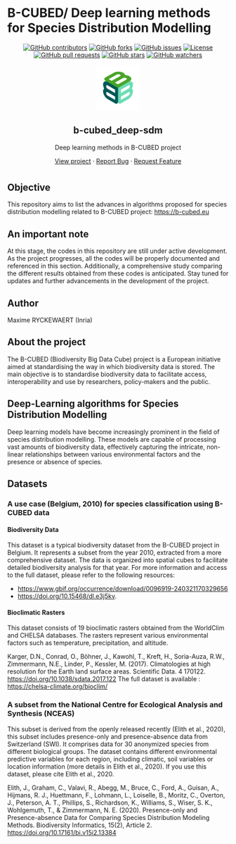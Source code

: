 # B-CUBED/ Deep learning methods for Species Distribution Modelling

<a name="readme-top"></a>

<p align="center">
  <a href="https://github.com/RYCKEWAERT/b-cubed_deep-sdm/graphs/contributors"><img src="https://img.shields.io/github/contributors/RYCKEWAERT/b-cubed_deep-sdm" alt="GitHub contributors"></a>
  <a href="https://github.com/RYCKEWAERT/b-cubed_deep-sdm/network/members"><img src="https://img.shields.io/github/forks/RYCKEWAERT/b-cubed_deep-sdm" alt="GitHub forks"></a>
  <a href="https://github.com/RYCKEWAERT/b-cubed_deep-sdm/issues"><img src="https://img.shields.io/github/issues/RYCKEWAERT/b-cubed_deep-sdm" alt="GitHub issues"></a>
  <a href="https://github.com/RYCKEWAERT/b-cubed_deep-sdm/blob/main/LICENSE"><img src="https://img.shields.io/github/license/RYCKEWAERT/b-cubed_deep-sdm" alt="License"></a>
  <a href="https://github.com/RYCKEWAERT/b-cubed_deep-sdm/pulls"><img src="https://img.shields.io/github/issues-pr/RYCKEWAERT/b-cubed_deep-sdm" alt="GitHub pull requests"></a>
  <a href="https://github.com/RYCKEWAERT/b-cubed_deep-sdm/stargazers"><img src="https://img.shields.io/github/stars/RYCKEWAERT/b-cubed_deep-sdm" alt="GitHub stars"></a>
  <a href="https://github.com/RYCKEWAERT/b-cubed_deep-sdm/watchers"><img src="https://img.shields.io/github/watchers/RYCKEWAERT/b-cubed_deep-sdm" alt="GitHub watchers"></a>
</p>


<div align="center">
  <img src="images/B3_logomark.png" alt="Project logo" width="100">
  <h2 align="center">b-cubed_deep-sdm</h2>
  <p align="center">Deep learning methods in B-CUBED project</p>
  <a href="https://github.com/RYCKEWAERT/b-cubed_deep-sdm">View project</a>
  ·
  <a href="https://github.com/RYCKEWAERT/b-cubed_deep-sdm/issues">Report Bug</a>
  ·
  <a href="https://github.com/RYCKEWAERT/b-cubed_deep-sdm/issues">Request Feature</a>
  <h1></h1>
</div>



## Objective
This repository aims to list the advances in algorithms proposed for species distribution modelling related to B-CUBED project: https://b-cubed.eu

## An important note
At this stage, the codes in this repository are still under active development. As the project progresses, all the codes will be properly documented and referenced in this section. Additionally, a comprehensive study comparing the different results obtained from these codes is anticipated. Stay tuned for updates and further advancements in the development of the project.


## Author
Maxime RYCKEWAERT (Inria)

## About the project
The B-CUBED (Biodiversity Big Data Cube) project is a European initiative aimed at standardising the way in which biodiversity data is stored. The main objective is to standardise biodiversity data to facilitate access, interoperability and use by researchers, policy-makers and the public.

## Deep-Learning algorithms for Species Distribution Modelling
Deep learning models have become increasingly prominent in the field of species distribution modelling. These models are capable of processing vast amounts of biodiversity data, effectively capturing the intricate, non-linear relationships between various environmental factors and the presence or absence of species. 


## Datasets

### A use case (Belgium, 2010) for species classification using B-CUBED data 

#### Biodiversity Data
This dataset is a typical biodiversity dataset from the B-CUBED project in Belgium. It represents a subset from the year 2010, extracted from a more comprehensive dataset. The data is organized into spatial cubes to facilitate detailed biodiversity analysis for that year. For more information and access to the full dataset, please refer to the following resources: 
- https://www.gbif.org/occurrence/download/0096919-240321170329656
- https://doi.org/10.15468/dl.e3j5kv.

#### Bioclimatic Rasters 

This dataset consists of 19 bioclimatic rasters obtained from the WorldClim and CHELSA databases. The rasters represent various environmental factors such as temperature, precipitation, and altitude. 

Karger, D.N., Conrad, O., Böhner, J., Kawohl, T., Kreft, H., Soria-Auza, R.W., Zimmermann, N.E., Linder, P., Kessler, M. (2017). Climatologies at high resolution for the Earth land surface areas. Scientific Data. 4 170122. https://doi.org/10.1038/sdata.2017.122
The full dataset is available : https://chelsa-climate.org/bioclim/ 

### A subset from the National Centre for Ecological Analysis and Synthesis (NCEAS)

This subset is derived from the openly released recently (Elith et al., 2020), this subset includes presence-only and presence-absence data from Switzerland (SWI). It comprises data for 30 anonymized species from different biological groups. The dataset contains different environmental predictive variables for each region, including climatic, soil variables or location information (more details in Elith et al., 2020). If you use this dataset, please cite Elith et al., 2020. 

Elith, J., Graham, C., Valavi, R., Abegg, M., Bruce, C., Ford, A., Guisan, A., Hijmans, R. J., Huettmann, F., Lohmann, L., Loiselle, B., Moritz, C., Overton, J., Peterson, A. T., Phillips, S., Richardson, K., Williams, S., Wiser, S. K., Wohlgemuth, T., & Zimmermann, N. E. (2020). Presence-only and Presence-absence Data for Comparing Species Distribution Modeling Methods. Biodiversity Informatics, 15(2), Article 2. https://doi.org/10.17161/bi.v15i2.13384

